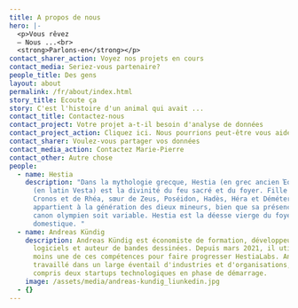 ```yaml
---
title: A propos de nous
hero: |-
  <p>Vous rêvez
  — Nous ...<br>
  <strong>Parlons-en</strong></p>
contact_sharer_action: Voyez nos projets en cours
contact_media: Seriez-vous partenaire?
people_title: Des gens
layout: about
permalink: /fr/about/index.html
story_title: Ecoute ça
story: C'est l'histoire d'un animal qui avait ...
contact_title: Contactez-nous
contact_project: Votre projet a-t-il besoin d'analyse de données
contact_project_action: Cliquez ici. Nous pourrions peut-être vous aider.
contact_sharer: Voulez-vous partager vos données
contact_media_action: Contactez Marie-Pierre
contact_other: Autre chose
people:
  - name: Hestia
    description: "Dans la mythologie grecque, Hestia (en grec ancien Ἑστία / Hestía)
      (en latin Vesta) est la divinité du feu sacré et du foyer. Fille aînée de
      Cronos et de Rhéa, sœur de Zeus, Poséidon, Hadès, Héra et Déméter, elle
      appartient à la génération des dieux mineurs, bien que sa présence dans le
      canon olympien soit variable. Hestia est la déesse vierge du foyer
      domestique. "
  - name: Andreas Kündig
    description: Andreas Kündig est économiste de formation, développeur de
      logiciels et auteur de bandes dessinées. Depuis mars 2021, il utilise au
      moins une de ces compétences pour faire progresser HestiaLabs. Andreas a
      travaillé dans un large éventail d'industries et d'organisations, y
      compris deux startups technologiques en phase de démarrage.
    image: /assets/media/andreas-kundig_liunkedin.jpg
  - {}
---
```

